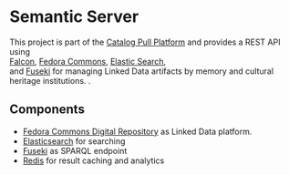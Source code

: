 # Semantic Server
This project is part of the [Catalog Pull Platform](http://intro2libsys.info/catalog-pull-platform)
and provides a REST API using  
[Falcon][FALCON], [Fedora Commons][FEDORA], [Elastic Search][ES],  
and [Fuseki][FUSEKI] for managing Linked Data
artifacts by memory and cultural heritage institutions. 
.

## Components

*   [Fedora Commons Digital Repository][FEDORA] as Linked Data platform.
*   [Elasticsearch][ES] for searching
*   [Fuseki][FUSEKI] as SPARQL endpoint
*   [Redis][REDIS] for result caching and analytics

[ES]: http://www.elasticsearch.org/
[FALCON]: http://falconframework.org/
[FEDORA]: http://fedora-commons.org
[FUSEKI]: http://jena.apache.org/documentation/serving_data/
[REDIS]: http://redis.io
